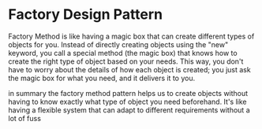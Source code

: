 # Factory Design Pattern

Factory Method is like having a magic box that can create different types of objects for you. Instead of directly creating objects using the "new" keyword, you call a special method (the magic box) that knows how to create the right type of object based on your needs. This way, you don't have to worry about the details of how each object is created; you just ask the magic box for what you need, and it delivers it to you.


in summary
the factory method pattern helps us to create objects without having to know exactly what type of object you need beforehand. It's like having a flexible system that can adapt to different requirements without a lot of fuss


